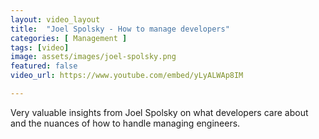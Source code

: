 ```yaml
---
layout: video_layout
title:  "Joel Spolsky - How to manage developers"
categories: [ Management ]
tags: [video]
image: assets/images/joel-spolsky.png
featured: false
video_url: https://www.youtube.com/embed/yLyALWAp8IM

---
```

Very valuable insights from Joel Spolsky on what developers care about and the nuances of how to handle managing engineers.